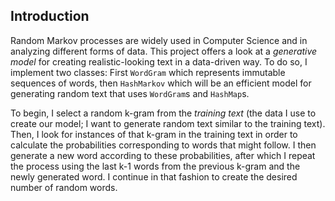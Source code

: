 ## Introduction

Random Markov processes are widely used in Computer Science and in analyzing different forms of data. This project offers a look at a *generative model* for creating realistic-looking text in a data-driven way. To do so, I implement two classes: First `WordGram` which represents immutable sequences of words, then `HashMarkov` which will be an efficient model for generating random text that uses `WordGram`s and `HashMap`s.

To begin, I select a random k-gram from the *training text* (the data I use to create our model; I want to generate random text similar to the training text). Then, I look for instances of that k-gram in the training text in order to calculate the probabilities corresponding to words that might follow. I then generate a new word according to these probabilities, after which I repeat the process using the last k-1 words from the previous k-gram and the newly generated word. I continue in that fashion to create the desired number of random words. 
